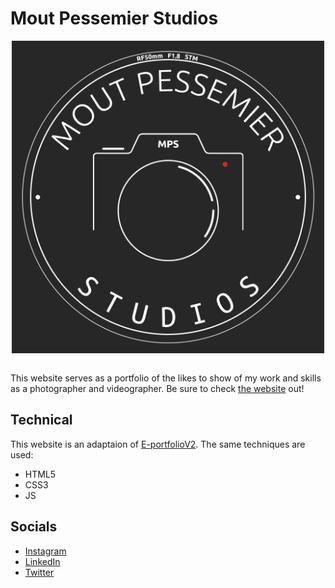 # Mout Pessemier Studios

<img width="500px" src="/ASSETS/LogoV1.png" style="display: block; margin: 0 auto;" />
<br />

This website serves as a portfolio of the likes to show of my work and skills as a photographer and videographer. Be sure to check <a traget="_blank" href="https://www.moutpessemier.be" style="colour: #d32828">the website</a> out!

## Technical

This website is an adaptaion of [E-portfolioV2](https://github.com/MoutPessemier/E-PortfolioV2). The same techniques are used:

- HTML5
- CSS3
- JS

## Socials

- [Instagram](https://instagram.com/moutpessemierstudios)
- [LinkedIn](https://www.linkedin.com/in/moutpessemier/)
- [Twitter](https://twitter.com/MoutPessemier)

